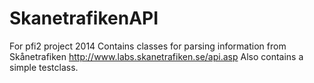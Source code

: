 SkanetrafikenAPI
================

For pfi2 project 2014
Contains classes for parsing information from Skånetrafiken
http://www.labs.skanetrafiken.se/api.asp
Also contains a simple testclass.
